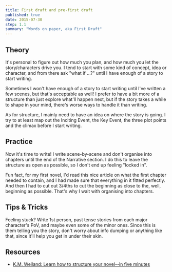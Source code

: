 ```yaml
---
title: First draft and pre-first draft
published: true
date: 2015-07-30
step: 1.1
summary: "Words on paper, aka First Draft"
---
```


## Theory
It's personal to figure out how much you plan, and how much you let the story/characters drive you. I tend to start with some kind of concept, idea or character, and from there ask "what if ...?" until I have enough of a story to start writing.

Sometimes I won't have enough of a story to start writing until I've written a few scenes, but that's acceptable as well! I prefer to have a bit more of a structure than just explore what'll happen next, but if the story takes a while to shape in your mind, there's worse ways to handle it than writing.

As for structure, I mainly need to have an idea on where the story is going. I try to at least map out the Inciting Event, the Key Event, the three plot points and the climax before I start writing.

## Practice

Now it's time to write! I write scene-by-scene and don't organise into chapters until the end of the Narrative section. I do this to leave the structure as open as possible, so I don't end up feeling "locked in".

Fun fact, for my first novel, I'd read this nice article on what the first chapter needed to contain, and I had made sure that everything in it fitted perfectly. And then I had to cut out 3/4ths to cut the beginning as close to the, well, beginning as possible. That's why I wait with organising into chapters.

## Tips & Tricks

Feeling stuck? Write 1st person, past tense stories from each major character's PoV, and maybe even some of the minor ones. Since this is them telling you the story, don't worry about info dumping or anything like that, since it'll help you get in under their skin.

## Resources

* [K.M. Weiland: Learn how to structure your novel--in five minutes](http://www.writehacked.com/writing/learn-structure-novel-five-minutes/)
